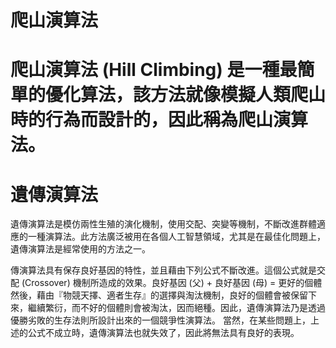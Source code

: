 <!DOCTYPE html>
<html>

<body>
<h1>爬山演算法<h1>  
  <p>爬山演算法 (Hill Climbing) 是一種最簡單的優化算法，該方法就像模擬人類爬山時的行為而設計的，因此稱為爬山演算法。</p>
  <h1>遺傳演算法</h1>
  <p>遺傳演算法是模仿兩性生殖的演化機制，使用交配、突變等機制，不斷改進群體適應的一種演算法。此方法廣泛被用在各個人工智慧領域，尤其是在最佳化問題上，遺傳演算法是經常使用的方法之一。<p>
  <p>傳演算法具有保存良好基因的特性，並且藉由下列公式不斷改進。這個公式就是交配 (Crossover) 機制所造成的效果。良好基因 (父) + 良好基因 (母) = 更好的個體
然後，藉由『物競天擇、適者生存』的選擇與淘汰機制，良好的個體會被保留下來，繼續繁衍，而不好的個體則會被淘汰，因而絕種。因此，遺傳演算法乃是透過優勝劣敗的生存法則所設計出來的一個競爭性演算法。
當然，在某些問題上，上述的公式不成立時，遺傳演算法也就失效了，因此將無法具有良好的表現。</p>
  
  
  
  
  
  
  
  
  
  
  
  
  
  
  
  
  </body>
</html>
